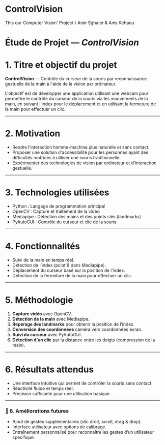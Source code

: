 # ControlVision
This our Computer Vision' Project / Amir Sghaier & Anis Kchaou

# Étude de Projet — *ControlVision*

# 1. Titre et objectif du projet
**ControlVision** — Contrôle du curseur de la souris par reconnaissance gestuelle de la main à l'aide de la vision par ordinateur.

L'objectif est de développer une application utilisant une webcam pour permettre le contrôle du curseur de la souris via les mouvements de la main, en suivant l’index pour le déplacement et en utilisant la fermeture de la main pour effectuer un clic.

---

# 2. Motivation
- Rendre l'interaction homme-machine plus naturelle et sans contact.
- Proposer une solution d'accessibilité pour les personnes ayant des difficultés motrices à utiliser une souris traditionnelle.
- Expérimenter des technologies de vision par ordinateur et d'interaction gestuelle.

---

# 3. Technologies utilisées
- Python : Langage de programmation principal
- OpenCV : Capture et traitement de la vidéo
- Mediapipe : Détection des mains et des points clés (landmarks)
- PyAutoGUI : Contrôle du curseur et clic de la souris

---

# 4. Fonctionnalités
- Suivi de la main en temps réel.
- Détection de l’index (point 8 dans Mediapipe).
- Déplacement du curseur basé sur la position de l’index.
- Détection de la fermeture de la main pour effectuer un clic.

---

# 5. Méthodologie
1. **Capture vidéo** avec OpenCV.
2. **Détection de la main** avec Mediapipe.
3. **Repérage des landmarks** pour obtenir la position de l’index.
4. **Conversion des coordonnées** caméra vers coordonnées écran.
5. **Suivi du curseur** avec PyAutoGUI.
6. **Détection d’un clic** par la distance entre les doigts (compression de la main).

---

# 6. Résultats attendus
- Une interface intuitive qui permet de contrôler la souris sans contact.
- Réactivité fluide et temps réel.
- Précision suffisante pour une utilisation basique.

---

### 🚀 8. **Améliorations futures**
- Ajout de gestes supplémentaires (clic droit, scroll, drag & drop).
- Interface utilisateur avec options de calibrage.
- Entraînement personnalisé pour reconnaître les gestes d’un utilisateur spécifique.


